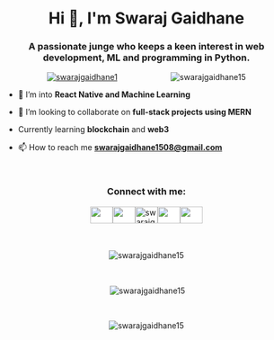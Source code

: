 <h1 align="center">Hi 👋, I'm Swaraj Gaidhane</h1>
<h3 align="center">A passionate junge who keeps a keen interest in web development, ML and programming in Python.</h3>

<div style="width: 100%; display: flex; justify-content: space-evenly; align-items: center; flex-wrap: wrap; flex-direction: row">
  <a style="margin-right: 20px" href="https://twitter.com/swarajgaidhane1" target="blank"><img src="https://img.shields.io/twitter/follow/swarajgaidhane1?logo=twitter&style=for-the-badge" alt="swarajgaidhane1"/></a>
  
  <img src="https://komarev.com/ghpvc/?username=swarajgaidhane15&label=Profile%20views&color=0e75b6&style=flat" alt="swarajgaidhane15" />
</div>

- 🌱 I’m into **React Native and Machine Learning**

- 👯 I’m looking to collaborate on **full-stack projects using MERN**

- Currently learning **blockchain** and **web3** 

- 📫 How to reach me **swarajgaidhane1508@gmail.com**

<br>
<h3 align="center">Connect with me:</h3>
<div style="display: flex; justify-content: center; align-items: center; flex-wrap: wrap">
  <a style="color: white !important" href="https://twitter.com/swarajgaidhane1" target="blank"><img style="color: white; background-color: white" align="center" src="https://cdn.jsdelivr.net/npm/simple-icons@3.0.1/icons/twitter.svg" alt="swarajgaidhane1" height="30" width="40" /></a>
  <a href="[https://linkedin.com/in/swarajgaidhane15](https://www.linkedin.com/in/swarajgaidhane15/)" target="blank"><img style="color: white; background-color: white" align="center" src="https://cdn.jsdelivr.net/npm/simple-icons@3.0.1/icons/linkedin.svg" alt="swarajgaidhane15" height="30" width="40" /></a>
  <a href="https://instagram.com/sw" target="blank"><img align="center" src="https://cdn.jsdelivr.net/npm/simple-icons@3.0.1/icons/instagram.svg" alt="swarajgaidhane" height="30" width="40" /></a>
  <a href="https://www.codechef.com/users/swarajgaidhane" target="blank"><img style="color: white; background-color: white" align="center" src="https://cdn.jsdelivr.net/npm/simple-icons@3.1.0/icons/codechef.svg" alt="swarajgaidhane" height="30" width="40" /></a>
  <a href="https://www.leetcode.com/swarajgaidhane1508" target="blank"><img style="color: white; background-color: white" align="center" src="https://cdn.jsdelivr.net/npm/simple-icons@3.0.1/icons/leetcode.svg" alt="swarajgaidhane1508" height="30" width="40" /></a>
</div>

<br>
<!-- 
<h3 align="left">Languages and Tools:</h3>
<p align="left"> 
  <a href="https://angular.io" target="_blank"> 
    <img src="https://raw.githubusercontent.com/devicons/devicon/master/icons/angularjs/angularjs-original-wordmark.svg" alt="angularjs" width="40" height="40"/>        </a> 
  <a href="https://getbootstrap.com" target="_blank"> 
    <img src="https://raw.githubusercontent.com/devicons/devicon/master/icons/bootstrap/bootstrap-plain-wordmark.svg" alt="bootstrap" width="40" height="40"/> </a> 
  <a href="https://www.w3schools.com/cpp/" target="_blank"> 
    <img src="https://raw.githubusercontent.com/devicons/devicon/master/icons/cplusplus/cplusplus-original.svg" alt="cplusplus" width="40" height="40"/> </a> 
  <a href="https://www.w3schools.com/css/" target="_blank"> 
    <img src="https://raw.githubusercontent.com/devicons/devicon/master/icons/css3/css3-original-wordmark.svg" alt="css3" width="40" height="40"/> </a> 
  <a href="https://www.djangoproject.com/" target="_blank"> 
    <img src="https://raw.githubusercontent.com/devicons/devicon/master/icons/django/django-original.svg" alt="django" width="40" height="40"/> </a> 
  <a href="https://expressjs.com" target="_blank"> 
    <img src="https://raw.githubusercontent.com/devicons/devicon/master/icons/express/express-original-wordmark.svg" alt="express" width="40" height="40"/> </a>  
  <a href="https://git-scm.com/" target="_blank"> 
    <img src="https://www.vectorlogo.zone/logos/git-scm/git-scm-icon.svg" alt="git" width="40" height="40"/> </a>  
  <a href="https://developer.mozilla.org/en-US/docs/Web/JavaScript" target="_blank"> 
    <img src="https://raw.githubusercontent.com/devicons/devicon/master/icons/javascript/javascript-original.svg" alt="javascript" width="40" height="40"/> </a> 
  <a href="https://www.linux.org/" target="_blank"> 
    <img src="https://raw.githubusercontent.com/devicons/devicon/master/icons/linux/linux-original.svg" alt="linux" width="40" height="40"/> </a> 
  <a href="https://nodejs.org" target="_blank"> 
    <img src="https://raw.githubusercontent.com/devicons/devicon/master/icons/nodejs/nodejs-original-wordmark.svg" alt="nodejs" width="40" height="40"/> </a> 
  <a href="https://www.photoshop.com/en" target="_blank"> 
    <img src="https://raw.githubusercontent.com/devicons/devicon/master/icons/photoshop/photoshop-line.svg" alt="photoshop" width="40" height="40"/> </a> 
  <a href="https://www.python.org" target="_blank"> 
    <img src="https://raw.githubusercontent.com/devicons/devicon/master/icons/python/python-original.svg" alt="python" width="40" height="40"/> </a> 
  <a href="https://reactjs.org/" target="_blank"> 
    <img src="https://raw.githubusercontent.com/devicons/devicon/master/icons/react/react-original-wordmark.svg" alt="react" width="40" height="40"/> </a> 
  <a href="https://redux.js.org" target="_blank"> 
    <img src="https://raw.githubusercontent.com/devicons/devicon/master/icons/redux/redux-original.svg" alt="redux" width="40" height="40"/> </a>
<h3 align="left">Support:</h3>
<p><a href="https://www.buymeacoffee.com/gswaraj"> <img align="center" src="https://cdn.buymeacoffee.com/buttons/v2/default-yellow.png" height="50" width="210" alt="gswaraj" /></a></p><br>
-->

<p align="center"><br><img align="center" src="https://github-readme-stats.vercel.app/api/top-langs?username=swarajgaidhane15&show_icons=true&theme=tokyonight&locale=en&layout=compact" alt="swarajgaidhane15" /></p><br>

<p align="center">&nbsp;<img align="center" src="https://github-readme-stats.vercel.app/api?username=swarajgaidhane15&show_icons=true&theme=radical&locale=en" alt="swarajgaidhane15" /></p>
<br>
<p align="center"><img align="center" src="https://github-readme-streak-stats.herokuapp.com/?user=swarajgaidhane15&theme=dark" alt="swarajgaidhane15" /></p>

